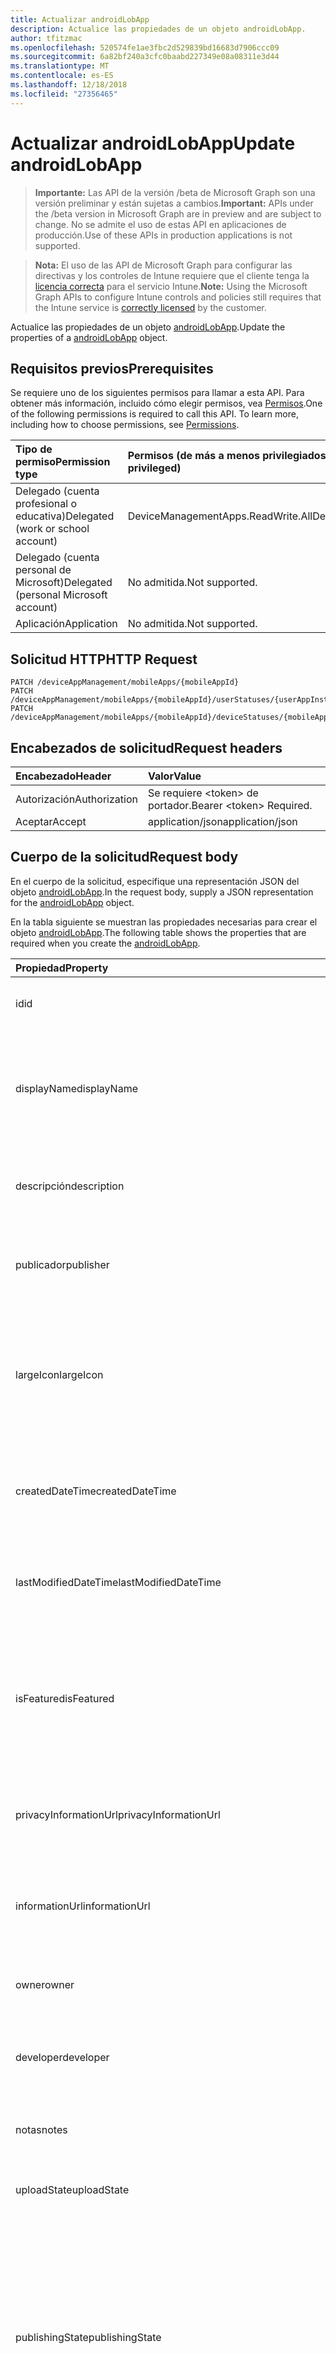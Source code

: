 ```yaml
---
title: Actualizar androidLobApp
description: Actualice las propiedades de un objeto androidLobApp.
author: tfitzmac
ms.openlocfilehash: 520574fe1ae3fbc2d529839bd16683d7906ccc09
ms.sourcegitcommit: 6a82bf240a3cfc0baabd227349e08a08311e3d44
ms.translationtype: MT
ms.contentlocale: es-ES
ms.lasthandoff: 12/18/2018
ms.locfileid: "27356465"
---
```

# <a name="update-androidlobapp"></a><span data-ttu-id="d15bb-103">Actualizar androidLobApp</span><span class="sxs-lookup"><span data-stu-id="d15bb-103">Update androidLobApp</span></span>

> <span data-ttu-id="d15bb-104">**Importante:** Las API de la versión /beta de Microsoft Graph son una versión preliminar y están sujetas a cambios.</span><span class="sxs-lookup"><span data-stu-id="d15bb-104">**Important:** APIs under the /beta version in Microsoft Graph are in preview and are subject to change.</span></span> <span data-ttu-id="d15bb-105">No se admite el uso de estas API en aplicaciones de producción.</span><span class="sxs-lookup"><span data-stu-id="d15bb-105">Use of these APIs in production applications is not supported.</span></span>

> <span data-ttu-id="d15bb-106">**Nota:** El uso de las API de Microsoft Graph para configurar las directivas y los controles de Intune requiere que el cliente tenga la [licencia correcta](https://go.microsoft.com/fwlink/?linkid=839381) para el servicio Intune.</span><span class="sxs-lookup"><span data-stu-id="d15bb-106">**Note:** Using the Microsoft Graph APIs to configure Intune controls and policies still requires that the Intune service is [correctly licensed](https://go.microsoft.com/fwlink/?linkid=839381) by the customer.</span></span>

<span data-ttu-id="d15bb-107">Actualice las propiedades de un objeto [androidLobApp](../resources/intune-apps-androidlobapp.md).</span><span class="sxs-lookup"><span data-stu-id="d15bb-107">Update the properties of a [androidLobApp](../resources/intune-apps-androidlobapp.md) object.</span></span>
## <a name="prerequisites"></a><span data-ttu-id="d15bb-108">Requisitos previos</span><span class="sxs-lookup"><span data-stu-id="d15bb-108">Prerequisites</span></span>
<span data-ttu-id="d15bb-p102">Se requiere uno de los siguientes permisos para llamar a esta API. Para obtener más información, incluido cómo elegir permisos, vea [Permisos](/graph/permissions-reference).</span><span class="sxs-lookup"><span data-stu-id="d15bb-p102">One of the following permissions is required to call this API. To learn more, including how to choose permissions, see [Permissions](/graph/permissions-reference).</span></span>

|<span data-ttu-id="d15bb-111">Tipo de permiso</span><span class="sxs-lookup"><span data-stu-id="d15bb-111">Permission type</span></span>|<span data-ttu-id="d15bb-112">Permisos (de más a menos privilegiados)</span><span class="sxs-lookup"><span data-stu-id="d15bb-112">Permissions (from most to least privileged)</span></span>|
|:---|:---|
|<span data-ttu-id="d15bb-113">Delegado (cuenta profesional o educativa)</span><span class="sxs-lookup"><span data-stu-id="d15bb-113">Delegated (work or school account)</span></span>|<span data-ttu-id="d15bb-114">DeviceManagementApps.ReadWrite.All</span><span class="sxs-lookup"><span data-stu-id="d15bb-114">DeviceManagementApps.ReadWrite.All</span></span>|
|<span data-ttu-id="d15bb-115">Delegado (cuenta personal de Microsoft)</span><span class="sxs-lookup"><span data-stu-id="d15bb-115">Delegated (personal Microsoft account)</span></span>|<span data-ttu-id="d15bb-116">No admitida.</span><span class="sxs-lookup"><span data-stu-id="d15bb-116">Not supported.</span></span>|
|<span data-ttu-id="d15bb-117">Aplicación</span><span class="sxs-lookup"><span data-stu-id="d15bb-117">Application</span></span>|<span data-ttu-id="d15bb-118">No admitida.</span><span class="sxs-lookup"><span data-stu-id="d15bb-118">Not supported.</span></span>|

## <a name="http-request"></a><span data-ttu-id="d15bb-119">Solicitud HTTP</span><span class="sxs-lookup"><span data-stu-id="d15bb-119">HTTP Request</span></span>
<!-- {
  "blockType": "ignored"
}
-->
``` http
PATCH /deviceAppManagement/mobileApps/{mobileAppId}
PATCH /deviceAppManagement/mobileApps/{mobileAppId}/userStatuses/{userAppInstallStatusId}/app
PATCH /deviceAppManagement/mobileApps/{mobileAppId}/deviceStatuses/{mobileAppInstallStatusId}/app
```

## <a name="request-headers"></a><span data-ttu-id="d15bb-120">Encabezados de solicitud</span><span class="sxs-lookup"><span data-stu-id="d15bb-120">Request headers</span></span>
|<span data-ttu-id="d15bb-121">Encabezado</span><span class="sxs-lookup"><span data-stu-id="d15bb-121">Header</span></span>|<span data-ttu-id="d15bb-122">Valor</span><span class="sxs-lookup"><span data-stu-id="d15bb-122">Value</span></span>|
|:---|:---|
|<span data-ttu-id="d15bb-123">Autorización</span><span class="sxs-lookup"><span data-stu-id="d15bb-123">Authorization</span></span>|<span data-ttu-id="d15bb-124">Se requiere &lt;token&gt; de portador.</span><span class="sxs-lookup"><span data-stu-id="d15bb-124">Bearer &lt;token&gt; Required.</span></span>|
|<span data-ttu-id="d15bb-125">Aceptar</span><span class="sxs-lookup"><span data-stu-id="d15bb-125">Accept</span></span>|<span data-ttu-id="d15bb-126">application/json</span><span class="sxs-lookup"><span data-stu-id="d15bb-126">application/json</span></span>|

## <a name="request-body"></a><span data-ttu-id="d15bb-127">Cuerpo de la solicitud</span><span class="sxs-lookup"><span data-stu-id="d15bb-127">Request body</span></span>
<span data-ttu-id="d15bb-128">En el cuerpo de la solicitud, especifique una representación JSON del objeto [androidLobApp](../resources/intune-apps-androidlobapp.md).</span><span class="sxs-lookup"><span data-stu-id="d15bb-128">In the request body, supply a JSON representation for the [androidLobApp](../resources/intune-apps-androidlobapp.md) object.</span></span>

<span data-ttu-id="d15bb-129">En la tabla siguiente se muestran las propiedades necesarias para crear el objeto [androidLobApp](../resources/intune-apps-androidlobapp.md).</span><span class="sxs-lookup"><span data-stu-id="d15bb-129">The following table shows the properties that are required when you create the [androidLobApp](../resources/intune-apps-androidlobapp.md).</span></span>

|<span data-ttu-id="d15bb-130">Propiedad</span><span class="sxs-lookup"><span data-stu-id="d15bb-130">Property</span></span>|<span data-ttu-id="d15bb-131">Tipo</span><span class="sxs-lookup"><span data-stu-id="d15bb-131">Type</span></span>|<span data-ttu-id="d15bb-132">Descripción</span><span class="sxs-lookup"><span data-stu-id="d15bb-132">Description</span></span>|
|:---|:---|:---|
|<span data-ttu-id="d15bb-133">id</span><span class="sxs-lookup"><span data-stu-id="d15bb-133">id</span></span>|<span data-ttu-id="d15bb-134">String</span><span class="sxs-lookup"><span data-stu-id="d15bb-134">String</span></span>|<span data-ttu-id="d15bb-135">Clave de la entidad.</span><span class="sxs-lookup"><span data-stu-id="d15bb-135">Key of the entity.</span></span> <span data-ttu-id="d15bb-136">Heredado de [mobileApp](../resources/intune-apps-mobileapp.md).</span><span class="sxs-lookup"><span data-stu-id="d15bb-136">Inherited from [mobileApp](../resources/intune-apps-mobileapp.md)</span></span>|
|<span data-ttu-id="d15bb-137">displayName</span><span class="sxs-lookup"><span data-stu-id="d15bb-137">displayName</span></span>|<span data-ttu-id="d15bb-138">String</span><span class="sxs-lookup"><span data-stu-id="d15bb-138">String</span></span>|<span data-ttu-id="d15bb-139">Título de la aplicación importado o proporcionado por el administrador.</span><span class="sxs-lookup"><span data-stu-id="d15bb-139">The admin provided or imported title of the app.</span></span> <span data-ttu-id="d15bb-140">Heredado de [mobileApp](../resources/intune-apps-mobileapp.md).</span><span class="sxs-lookup"><span data-stu-id="d15bb-140">Inherited from [mobileApp](../resources/intune-apps-mobileapp.md)</span></span>|
|<span data-ttu-id="d15bb-141">descripción</span><span class="sxs-lookup"><span data-stu-id="d15bb-141">description</span></span>|<span data-ttu-id="d15bb-142">String</span><span class="sxs-lookup"><span data-stu-id="d15bb-142">String</span></span>|<span data-ttu-id="d15bb-143">Descripción de la aplicación.</span><span class="sxs-lookup"><span data-stu-id="d15bb-143">The description of the app.</span></span> <span data-ttu-id="d15bb-144">Heredado de [mobileApp](../resources/intune-apps-mobileapp.md).</span><span class="sxs-lookup"><span data-stu-id="d15bb-144">Inherited from [mobileApp](../resources/intune-apps-mobileapp.md)</span></span>|
|<span data-ttu-id="d15bb-145">publicador</span><span class="sxs-lookup"><span data-stu-id="d15bb-145">publisher</span></span>|<span data-ttu-id="d15bb-146">String</span><span class="sxs-lookup"><span data-stu-id="d15bb-146">String</span></span>|<span data-ttu-id="d15bb-147">Publicador de la aplicación.</span><span class="sxs-lookup"><span data-stu-id="d15bb-147">The publisher of the app.</span></span> <span data-ttu-id="d15bb-148">Heredado de [mobileApp](../resources/intune-apps-mobileapp.md).</span><span class="sxs-lookup"><span data-stu-id="d15bb-148">Inherited from [mobileApp](../resources/intune-apps-mobileapp.md)</span></span>|
|<span data-ttu-id="d15bb-149">largeIcon</span><span class="sxs-lookup"><span data-stu-id="d15bb-149">largeIcon</span></span>|[<span data-ttu-id="d15bb-150">mimeContent</span><span class="sxs-lookup"><span data-stu-id="d15bb-150">mimeContent</span></span>](../resources/intune-shared-mimecontent.md)|<span data-ttu-id="d15bb-151">Icono grande que se mostrará en los detalles de la aplicación y se usa para cargar el icono.</span><span class="sxs-lookup"><span data-stu-id="d15bb-151">The large icon, to be displayed in the app details and used for upload of the icon.</span></span> <span data-ttu-id="d15bb-152">Heredado de [mobileApp](../resources/intune-apps-mobileapp.md).</span><span class="sxs-lookup"><span data-stu-id="d15bb-152">Inherited from [mobileApp](../resources/intune-apps-mobileapp.md)</span></span>|
|<span data-ttu-id="d15bb-153">createdDateTime</span><span class="sxs-lookup"><span data-stu-id="d15bb-153">createdDateTime</span></span>|<span data-ttu-id="d15bb-154">DateTimeOffset</span><span class="sxs-lookup"><span data-stu-id="d15bb-154">DateTimeOffset</span></span>|<span data-ttu-id="d15bb-155">Fecha y hora de creación de la aplicación.</span><span class="sxs-lookup"><span data-stu-id="d15bb-155">The date and time the app was created.</span></span> <span data-ttu-id="d15bb-156">Heredado de [mobileApp](../resources/intune-apps-mobileapp.md).</span><span class="sxs-lookup"><span data-stu-id="d15bb-156">Inherited from [mobileApp](../resources/intune-apps-mobileapp.md)</span></span>|
|<span data-ttu-id="d15bb-157">lastModifiedDateTime</span><span class="sxs-lookup"><span data-stu-id="d15bb-157">lastModifiedDateTime</span></span>|<span data-ttu-id="d15bb-158">DateTimeOffset</span><span class="sxs-lookup"><span data-stu-id="d15bb-158">DateTimeOffset</span></span>|<span data-ttu-id="d15bb-159">Fecha y hora de la última modificación de la aplicación.</span><span class="sxs-lookup"><span data-stu-id="d15bb-159">The date and time the app was last modified.</span></span> <span data-ttu-id="d15bb-160">Heredado de [mobileApp](../resources/intune-apps-mobileapp.md).</span><span class="sxs-lookup"><span data-stu-id="d15bb-160">Inherited from [mobileApp](../resources/intune-apps-mobileapp.md)</span></span>|
|<span data-ttu-id="d15bb-161">isFeatured</span><span class="sxs-lookup"><span data-stu-id="d15bb-161">isFeatured</span></span>|<span data-ttu-id="d15bb-162">Boolean</span><span class="sxs-lookup"><span data-stu-id="d15bb-162">Boolean</span></span>|<span data-ttu-id="d15bb-163">Valor que indica si el administrador ha marcado la aplicación como destacada. Heredado de [mobileApp](../resources/intune-apps-mobileapp.md).</span><span class="sxs-lookup"><span data-stu-id="d15bb-163">The value indicating whether the app is marked as featured by the admin. Inherited from [mobileApp](../resources/intune-apps-mobileapp.md)</span></span>|
|<span data-ttu-id="d15bb-164">privacyInformationUrl</span><span class="sxs-lookup"><span data-stu-id="d15bb-164">privacyInformationUrl</span></span>|<span data-ttu-id="d15bb-165">String</span><span class="sxs-lookup"><span data-stu-id="d15bb-165">String</span></span>|<span data-ttu-id="d15bb-166">La dirección URL de la declaración de privacidad.</span><span class="sxs-lookup"><span data-stu-id="d15bb-166">The privacy statement Url.</span></span> <span data-ttu-id="d15bb-167">Heredado de [mobileApp](../resources/intune-apps-mobileapp.md).</span><span class="sxs-lookup"><span data-stu-id="d15bb-167">Inherited from [mobileApp](../resources/intune-apps-mobileapp.md)</span></span>|
|<span data-ttu-id="d15bb-168">informationUrl</span><span class="sxs-lookup"><span data-stu-id="d15bb-168">informationUrl</span></span>|<span data-ttu-id="d15bb-169">String</span><span class="sxs-lookup"><span data-stu-id="d15bb-169">String</span></span>|<span data-ttu-id="d15bb-170">La dirección URL para obtener más información.</span><span class="sxs-lookup"><span data-stu-id="d15bb-170">The more information Url.</span></span> <span data-ttu-id="d15bb-171">Heredado de [mobileApp](../resources/intune-apps-mobileapp.md).</span><span class="sxs-lookup"><span data-stu-id="d15bb-171">Inherited from [mobileApp](../resources/intune-apps-mobileapp.md)</span></span>|
|<span data-ttu-id="d15bb-172">owner</span><span class="sxs-lookup"><span data-stu-id="d15bb-172">owner</span></span>|<span data-ttu-id="d15bb-173">String</span><span class="sxs-lookup"><span data-stu-id="d15bb-173">String</span></span>|<span data-ttu-id="d15bb-174">Propietario de la aplicación.</span><span class="sxs-lookup"><span data-stu-id="d15bb-174">The owner of the app.</span></span> <span data-ttu-id="d15bb-175">Heredado de [mobileApp](../resources/intune-apps-mobileapp.md).</span><span class="sxs-lookup"><span data-stu-id="d15bb-175">Inherited from [mobileApp](../resources/intune-apps-mobileapp.md)</span></span>|
|<span data-ttu-id="d15bb-176">developer</span><span class="sxs-lookup"><span data-stu-id="d15bb-176">developer</span></span>|<span data-ttu-id="d15bb-177">String</span><span class="sxs-lookup"><span data-stu-id="d15bb-177">String</span></span>|<span data-ttu-id="d15bb-178">Desarrollador de la aplicación.</span><span class="sxs-lookup"><span data-stu-id="d15bb-178">The developer of the app.</span></span> <span data-ttu-id="d15bb-179">Heredado de [mobileApp](../resources/intune-apps-mobileapp.md).</span><span class="sxs-lookup"><span data-stu-id="d15bb-179">Inherited from [mobileApp](../resources/intune-apps-mobileapp.md)</span></span>|
|<span data-ttu-id="d15bb-180">notas</span><span class="sxs-lookup"><span data-stu-id="d15bb-180">notes</span></span>|<span data-ttu-id="d15bb-181">String</span><span class="sxs-lookup"><span data-stu-id="d15bb-181">String</span></span>|<span data-ttu-id="d15bb-182">Notas de la aplicación.</span><span class="sxs-lookup"><span data-stu-id="d15bb-182">Notes for the app.</span></span> <span data-ttu-id="d15bb-183">Heredado de [mobileApp](../resources/intune-apps-mobileapp.md).</span><span class="sxs-lookup"><span data-stu-id="d15bb-183">Inherited from [mobileApp](../resources/intune-apps-mobileapp.md)</span></span>|
|<span data-ttu-id="d15bb-184">uploadState</span><span class="sxs-lookup"><span data-stu-id="d15bb-184">uploadState</span></span>|<span data-ttu-id="d15bb-185">Int32</span><span class="sxs-lookup"><span data-stu-id="d15bb-185">Int32</span></span>|<span data-ttu-id="d15bb-186">El estado de carga.</span><span class="sxs-lookup"><span data-stu-id="d15bb-186">The upload state.</span></span> <span data-ttu-id="d15bb-187">Heredado de [mobileApp](../resources/intune-apps-mobileapp.md).</span><span class="sxs-lookup"><span data-stu-id="d15bb-187">Inherited from [mobileApp](../resources/intune-apps-mobileapp.md)</span></span>|
|<span data-ttu-id="d15bb-188">publishingState</span><span class="sxs-lookup"><span data-stu-id="d15bb-188">publishingState</span></span>|[<span data-ttu-id="d15bb-189">mobileAppPublishingState</span><span class="sxs-lookup"><span data-stu-id="d15bb-189">mobileAppPublishingState</span></span>](../resources/intune-apps-mobileapppublishingstate.md)|<span data-ttu-id="d15bb-190">Estado de publicación de la aplicación.</span><span class="sxs-lookup"><span data-stu-id="d15bb-190">The publishing state for the app.</span></span> <span data-ttu-id="d15bb-191">La aplicación no puede asignarse a menos que se publique.</span><span class="sxs-lookup"><span data-stu-id="d15bb-191">The app cannot be assigned unless the app is published.</span></span> <span data-ttu-id="d15bb-192">Se hereda de [mobileApp](../resources/intune-apps-mobileapp.md).</span><span class="sxs-lookup"><span data-stu-id="d15bb-192">Inherited from [mobileApp](../resources/intune-apps-mobileapp.md).</span></span> <span data-ttu-id="d15bb-193">Los valores posibles son: `notPublished`, `processing` y `published`.</span><span class="sxs-lookup"><span data-stu-id="d15bb-193">Possible values are: `notPublished`, `processing`, `published`.</span></span>|
|<span data-ttu-id="d15bb-194">committedContentVersion</span><span class="sxs-lookup"><span data-stu-id="d15bb-194">committedContentVersion</span></span>|<span data-ttu-id="d15bb-195">String</span><span class="sxs-lookup"><span data-stu-id="d15bb-195">String</span></span>|<span data-ttu-id="d15bb-196">Versión interna del contenido confirmado.</span><span class="sxs-lookup"><span data-stu-id="d15bb-196">The internal committed content version.</span></span> <span data-ttu-id="d15bb-197">Heredado de [mobileLobApp](../resources/intune-apps-mobilelobapp.md).</span><span class="sxs-lookup"><span data-stu-id="d15bb-197">Inherited from [mobileLobApp](../resources/intune-apps-mobilelobapp.md)</span></span>|
|<span data-ttu-id="d15bb-198">fileName</span><span class="sxs-lookup"><span data-stu-id="d15bb-198">fileName</span></span>|<span data-ttu-id="d15bb-199">String</span><span class="sxs-lookup"><span data-stu-id="d15bb-199">String</span></span>|<span data-ttu-id="d15bb-200">Nombre del archivo de la aplicación de LOB principal.</span><span class="sxs-lookup"><span data-stu-id="d15bb-200">The name of the main Lob application file.</span></span> <span data-ttu-id="d15bb-201">Heredado de [mobileLobApp](../resources/intune-apps-mobilelobapp.md).</span><span class="sxs-lookup"><span data-stu-id="d15bb-201">Inherited from [mobileLobApp](../resources/intune-apps-mobilelobapp.md)</span></span>|
|<span data-ttu-id="d15bb-202">size</span><span class="sxs-lookup"><span data-stu-id="d15bb-202">size</span></span>|<span data-ttu-id="d15bb-203">Int64</span><span class="sxs-lookup"><span data-stu-id="d15bb-203">Int64</span></span>|<span data-ttu-id="d15bb-204">Tamaño total, incluidos todos los archivos cargados.</span><span class="sxs-lookup"><span data-stu-id="d15bb-204">The total size, including all uploaded files.</span></span> <span data-ttu-id="d15bb-205">Heredado de [mobileLobApp](../resources/intune-apps-mobilelobapp.md).</span><span class="sxs-lookup"><span data-stu-id="d15bb-205">Inherited from [mobileLobApp](../resources/intune-apps-mobilelobapp.md)</span></span>|
|<span data-ttu-id="d15bb-206">packageId</span><span class="sxs-lookup"><span data-stu-id="d15bb-206">packageId</span></span>|<span data-ttu-id="d15bb-207">String</span><span class="sxs-lookup"><span data-stu-id="d15bb-207">String</span></span>|<span data-ttu-id="d15bb-208">El identificador del paquete.</span><span class="sxs-lookup"><span data-stu-id="d15bb-208">The package identifier.</span></span>|
|<span data-ttu-id="d15bb-209">identityName</span><span class="sxs-lookup"><span data-stu-id="d15bb-209">identityName</span></span>|<span data-ttu-id="d15bb-210">String</span><span class="sxs-lookup"><span data-stu-id="d15bb-210">String</span></span>|<span data-ttu-id="d15bb-211">Nombre de la identidad.</span><span class="sxs-lookup"><span data-stu-id="d15bb-211">The Identity Name.</span></span>|
|<span data-ttu-id="d15bb-212">minimumSupportedOperatingSystem</span><span class="sxs-lookup"><span data-stu-id="d15bb-212">minimumSupportedOperatingSystem</span></span>|[<span data-ttu-id="d15bb-213">androidMinimumOperatingSystem</span><span class="sxs-lookup"><span data-stu-id="d15bb-213">androidMinimumOperatingSystem</span></span>](../resources/intune-apps-androidminimumoperatingsystem.md)|<span data-ttu-id="d15bb-214">Valor del sistema operativo mínimo aplicable.</span><span class="sxs-lookup"><span data-stu-id="d15bb-214">The value for the minimum applicable operating system.</span></span>|
|<span data-ttu-id="d15bb-215">versionName</span><span class="sxs-lookup"><span data-stu-id="d15bb-215">versionName</span></span>|<span data-ttu-id="d15bb-216">String</span><span class="sxs-lookup"><span data-stu-id="d15bb-216">String</span></span>|<span data-ttu-id="d15bb-217">El nombre de la versión de la aplicación de línea de negocio (LoB) de Android.</span><span class="sxs-lookup"><span data-stu-id="d15bb-217">The version name of Android Line of Business (LoB) app.</span></span>|
|<span data-ttu-id="d15bb-218">versionCode</span><span class="sxs-lookup"><span data-stu-id="d15bb-218">versionCode</span></span>|<span data-ttu-id="d15bb-219">String</span><span class="sxs-lookup"><span data-stu-id="d15bb-219">String</span></span>|<span data-ttu-id="d15bb-220">El código de versión de la aplicación de línea de negocio (LoB) de Android.</span><span class="sxs-lookup"><span data-stu-id="d15bb-220">The version code of Android Line of Business (LoB) app.</span></span>|
|<span data-ttu-id="d15bb-221">identityVersion</span><span class="sxs-lookup"><span data-stu-id="d15bb-221">identityVersion</span></span>|<span data-ttu-id="d15bb-222">String</span><span class="sxs-lookup"><span data-stu-id="d15bb-222">String</span></span>|<span data-ttu-id="d15bb-223">Versión de la identidad.</span><span class="sxs-lookup"><span data-stu-id="d15bb-223">The identity version.</span></span>|



## <a name="response"></a><span data-ttu-id="d15bb-224">Respuesta</span><span class="sxs-lookup"><span data-stu-id="d15bb-224">Response</span></span>
<span data-ttu-id="d15bb-225">Si se ejecuta correctamente, este método devuelve un código de respuesta `200 OK` y un objeto [androidLobApp](../resources/intune-apps-androidlobapp.md) actualizado en el cuerpo de la respuesta.</span><span class="sxs-lookup"><span data-stu-id="d15bb-225">If successful, this method returns a `200 OK` response code and an updated [androidLobApp](../resources/intune-apps-androidlobapp.md) object in the response body.</span></span>

## <a name="example"></a><span data-ttu-id="d15bb-226">Ejemplo</span><span class="sxs-lookup"><span data-stu-id="d15bb-226">Example</span></span>
### <a name="request"></a><span data-ttu-id="d15bb-227">Solicitud</span><span class="sxs-lookup"><span data-stu-id="d15bb-227">Request</span></span>
<span data-ttu-id="d15bb-228">Aquí tiene un ejemplo de la solicitud.</span><span class="sxs-lookup"><span data-stu-id="d15bb-228">Here is an example of the request.</span></span>
``` http
PATCH https://graph.microsoft.com/beta/deviceAppManagement/mobileApps/{mobileAppId}
Content-type: application/json
Content-length: 1313

{
  "displayName": "Display Name value",
  "description": "Description value",
  "publisher": "Publisher value",
  "largeIcon": {
    "@odata.type": "microsoft.graph.mimeContent",
    "type": "Type value",
    "value": "dmFsdWU="
  },
  "lastModifiedDateTime": "2017-01-01T00:00:35.1329464-08:00",
  "isFeatured": true,
  "privacyInformationUrl": "https://example.com/privacyInformationUrl/",
  "informationUrl": "https://example.com/informationUrl/",
  "owner": "Owner value",
  "developer": "Developer value",
  "notes": "Notes value",
  "uploadState": 11,
  "publishingState": "processing",
  "committedContentVersion": "Committed Content Version value",
  "fileName": "File Name value",
  "size": 4,
  "packageId": "Package Id value",
  "identityName": "Identity Name value",
  "minimumSupportedOperatingSystem": {
    "@odata.type": "microsoft.graph.androidMinimumOperatingSystem",
    "v4_0": true,
    "v4_0_3": true,
    "v4_1": true,
    "v4_2": true,
    "v4_3": true,
    "v4_4": true,
    "v5_0": true,
    "v5_1": true,
    "v6_0": true,
    "v7_0": true,
    "v7_1": true,
    "v8_0": true,
    "v8_1": true,
    "v9_0": true
  },
  "versionName": "Version Name value",
  "versionCode": "Version Code value",
  "identityVersion": "Identity Version value"
}
```

### <a name="response"></a><span data-ttu-id="d15bb-229">Respuesta</span><span class="sxs-lookup"><span data-stu-id="d15bb-229">Response</span></span>
<span data-ttu-id="d15bb-p120">Aquí tiene un ejemplo de la respuesta. Nota: Puede que el objeto de respuesta que aparece aquí se trunque para abreviar. Todas las propiedades se devolverán de una llamada real.</span><span class="sxs-lookup"><span data-stu-id="d15bb-p120">Here is an example of the response. Note: The response object shown here may be truncated for brevity. All of the properties will be returned from an actual call.</span></span>
``` http
HTTP/1.1 200 OK
Content-Type: application/json
Content-Length: 1473

{
  "@odata.type": "#microsoft.graph.androidLobApp",
  "id": "4b9a27d0-27d0-4b9a-d027-9a4bd0279a4b",
  "displayName": "Display Name value",
  "description": "Description value",
  "publisher": "Publisher value",
  "largeIcon": {
    "@odata.type": "microsoft.graph.mimeContent",
    "type": "Type value",
    "value": "dmFsdWU="
  },
  "createdDateTime": "2017-01-01T00:02:43.5775965-08:00",
  "lastModifiedDateTime": "2017-01-01T00:00:35.1329464-08:00",
  "isFeatured": true,
  "privacyInformationUrl": "https://example.com/privacyInformationUrl/",
  "informationUrl": "https://example.com/informationUrl/",
  "owner": "Owner value",
  "developer": "Developer value",
  "notes": "Notes value",
  "uploadState": 11,
  "publishingState": "processing",
  "committedContentVersion": "Committed Content Version value",
  "fileName": "File Name value",
  "size": 4,
  "packageId": "Package Id value",
  "identityName": "Identity Name value",
  "minimumSupportedOperatingSystem": {
    "@odata.type": "microsoft.graph.androidMinimumOperatingSystem",
    "v4_0": true,
    "v4_0_3": true,
    "v4_1": true,
    "v4_2": true,
    "v4_3": true,
    "v4_4": true,
    "v5_0": true,
    "v5_1": true,
    "v6_0": true,
    "v7_0": true,
    "v7_1": true,
    "v8_0": true,
    "v8_1": true,
    "v9_0": true
  },
  "versionName": "Version Name value",
  "versionCode": "Version Code value",
  "identityVersion": "Identity Version value"
}
```






